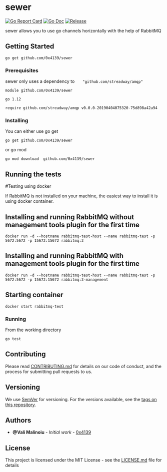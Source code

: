 # sewer
[![Go Report Card](https://goreportcard.com/badge/github.com/0x4139/sewer?style=flat-square)](https://goreportcard.com/report/github.com/0x4139/sewer)
[![Go Doc](https://img.shields.io/badge/godoc-reference-blue.svg?style=flat-square)](http://godoc.org/github.com/0x4139/sewer)
[![Release](https://img.shields.io/github/release/golang-standards/project-layout.svg?style=flat-square)](https://github.com/0x4139/sewer/releases/latest)

sewer allows you to use go  channels horizontally with the help of RabbitMQ

## Getting Started

`go get github.com/0x4139/sewer
`
### Prerequisites

sewer only uses a dependency to `	"github.com/streadway/amqp"`

```
module github.com/0x4139/sewer

go 1.12

require github.com/streadway/amqp v0.0.0-20190404075320-75d898a42a94

```

### Installing

You can either use go get

```
go get github.com/0x4139/sewer
```

or go mod

```
go mod download  github.com/0x4139/sewer
```


## Running the tests

#Testing using docker

If RabbitMQ is not installed on your machine, the easiest way to install it is using docker container.

## Installing and running RabbitMQ without management tools plugin for the first time

`docker run -d --hostname rabbitmq-test-host --name rabbitmq-test -p 5672:5672 -p 15672:15672 rabbitmq:3`

## Installing and running RabbitMQ with management tools plugin for the first time

`docker run -d --hostname rabbitmq-test-host --name rabbitmq-test -p 5672:5672 -p 15672:15672 rabbitmq:3-management`

## Starting container

`docker start rabbitmq-test`
### Running

From the working directory

```
go test
```

## Contributing

Please read [CONTRIBUTING.md](CONTRIBUTING.md) for details on our code of conduct, and the process for submitting pull requests to us.

## Versioning

We use [SemVer](http://semver.org/) for versioning. For the versions available, see the [tags on this repository](https://github.com/your/project/tags). 

## Authors

* **@Vali Malinoiu** - *Initial work* - [0x4139](https://github.com/0x4139)


## License

This project is licensed under the MIT License - see the [LICENSE.md](LICENSE.md) file for details

